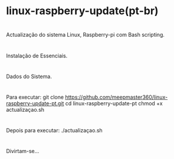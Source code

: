 # linux-raspberry-update(pt-br)
#
#
Actualização do sistema Linux, Raspberry-pi com Bash scripting.
#
Instalação de Essenciais.
#
Dados do Sistema.
#
Para executar: 
git clone https://github.com/meepmaster360/linux-raspberry-update-pt.git
cd linux-raspberry-update-pt
chmod +x actualizaçao.sh
#
Depois para executar: 
./actualizaçao.sh
#
Divirtam-se...

